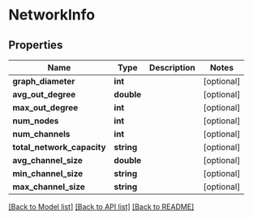 # NetworkInfo

## Properties
Name | Type | Description | Notes
------------ | ------------- | ------------- | -------------
**graph_diameter** | **int** |  | [optional] 
**avg_out_degree** | **double** |  | [optional] 
**max_out_degree** | **int** |  | [optional] 
**num_nodes** | **int** |  | [optional] 
**num_channels** | **int** |  | [optional] 
**total_network_capacity** | **string** |  | [optional] 
**avg_channel_size** | **double** |  | [optional] 
**min_channel_size** | **string** |  | [optional] 
**max_channel_size** | **string** |  | [optional] 

[[Back to Model list]](../README.md#documentation-for-models) [[Back to API list]](../README.md#documentation-for-api-endpoints) [[Back to README]](../README.md)


